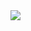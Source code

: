 <img src="https://github-readme-stats.vercel.app/api?username=DarkReaper69&show_icons=true&&title_color=cc1259&icon_color=bb2acf&text_color=daf7dc&bg_color=000000">
